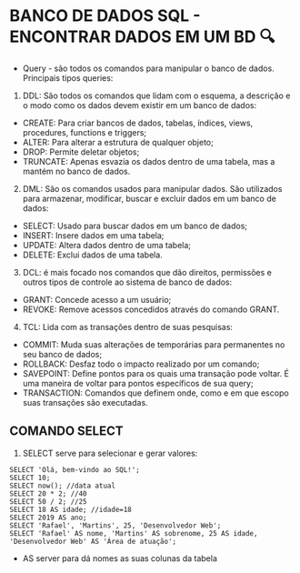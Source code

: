 # BANCO DE DADOS SQL - ENCONTRAR DADOS EM UM BD :mag:

- Query - são todos os comandos para manipular o banco de dados. Principais tipos queries:

1. DDL: São todos os comandos que lidam com o esquema, a descrição e o modo como os dados devem existir em um banco de dados:
  
- CREATE: Para criar bancos de dados, tabelas, índices, views, procedures, functions e triggers;
- ALTER: Para alterar a estrutura de qualquer objeto;
- DROP: Permite deletar objetos;
- TRUNCATE: Apenas esvazia os dados dentro de uma tabela, mas a mantém no banco de dados.

2. DML: São os comandos usados para manipular dados. São utilizados para armazenar, modificar, buscar e excluir dados em um banco de dados:

- SELECT: Usado para buscar dados em um banco de dados;
- INSERT: Insere dados em uma tabela;
- UPDATE: Altera dados dentro de uma tabela;
- DELETE: Exclui dados de uma tabela.

3. DCL: é mais focado nos comandos que dão direitos, permissões e outros tipos de controle ao sistema de banco de dados:

- GRANT: Concede acesso a um usuário;
- REVOKE: Remove acessos concedidos através do comando GRANT.

4. TCL: Lida com as transações dentro de suas pesquisas:

- COMMIT: Muda suas alterações de temporárias para permanentes no seu banco de dados;
- ROLLBACK: Desfaz todo o impacto realizado por um comando;
- SAVEPOINT: Define pontos para os quais uma transação pode voltar. É uma maneira de voltar para pontos específicos de sua query;
- TRANSACTION: Comandos que definem onde, como e em que escopo suas transações são executadas.

## COMANDO SELECT

1. SELECT serve para selecionar e gerar valores:

```
SELECT 'Olá, bem-vindo ao SQL!';
SELECT 10;
SELECT now(); //data atual
SELECT 20 * 2; //40
SELECT 50 / 2; //25
SELECT 18 AS idade; //idade=18
SELECT 2019 AS ano;
SELECT 'Rafael', 'Martins', 25, 'Desenvolvedor Web';
SELECT 'Rafael' AS nome, 'Martins' AS sobrenome, 25 AS idade, 'Desenvolvedor Web' AS 'Área de atuação';
```
- AS server para dá nomes as suas colunas da tabela

